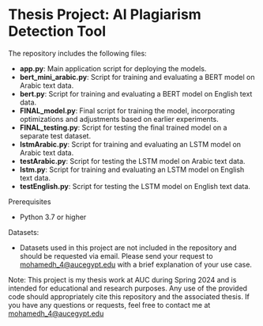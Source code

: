 # Thesis Project: AI Plagiarism Detection Tool
The repository includes the following files:
- **app.py**: Main application script for deploying the models.
- **bert_mini_arabic.py**: Script for training and evaluating a BERT model on Arabic text data.
- **bert.py**: Script for training and evaluating a BERT model on English text data.
- **FINAL_model.py**: Final script for training the model, incorporating optimizations and adjustments based on earlier experiments.
- **FINAL_testing.py**: Script for testing the final trained model on a separate test dataset.
- **lstmArabic.py**: Script for training and evaluating an LSTM model on Arabic text data.
- **testArabic.py**: Script for testing the LSTM model on Arabic text data.
- **lstm.py**: Script for training and evaluating an LSTM model on English text data.
- **testEnglish.py**: Script for testing the LSTM model on English text data.

Prerequisites
- Python 3.7 or higher

Datasets:
- Datasets used in this project are not included in the repository and should be requested via email. Please send your request to mohamedh_4@aucegypt.edu with a brief explanation of your use case.

Note: This project is my thesis work at AUC during Spring 2024 and is intended for educational and research purposes. Any use of the provided code should appropriately cite this repository and the associated thesis.
If you have any questions or requests, feel free to contact me at mohamedh_4@aucegypt.edu
